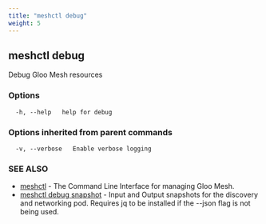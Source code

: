 ```yaml
---
title: "meshctl debug"
weight: 5
---
```

## meshctl debug

Debug Gloo Mesh resources

### Options

```
  -h, --help   help for debug
```

### Options inherited from parent commands

```
  -v, --verbose   Enable verbose logging
```

### SEE ALSO

* [meshctl](../meshctl)	 - The Command Line Interface for managing Gloo Mesh.
* [meshctl debug snapshot](../meshctl_debug_snapshot)	 - Input and Output snapshots for the discovery and networking pod. Requires jq to be installed if the --json flag is not being used.

